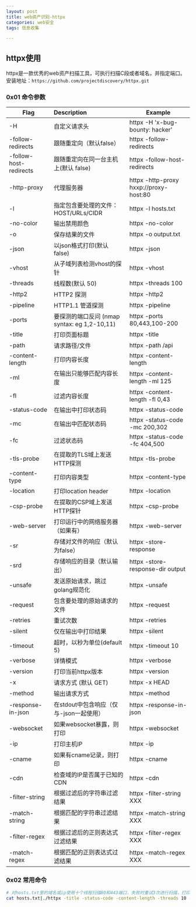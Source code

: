 ```yaml
---
layout: post
title: web资产识别-httpx
categories: web安全
tags: 信息收集

---
```


## httpx使用

httpx是一款优秀的web资产扫描工具，可执行扫描C段或者域名，并指定端口。安装地址：`https://github.com/projectdiscovery/httpx.git`

### 0x01 命令参数

| Flag                   | Description                                  | Example                                |
| ---------------------- | :------------------------------------------- | -------------------------------------- |
| -H                     | 自定义请求头                                 | httpx -H 'x-bug-bounty: hacker'        |
| -follow-redirects      | 跟随重定向（默认false）                      | httpx -follow-redirects                |
| -follow-host-redirects | 跟随重定向在同一台主机上(默认 false)         | httpx -follow-host-redirects           |
| -http-proxy            | 代理服务器                                   | httpx -http-proxy hxxp://proxy-host:80 |
| -l                     | 指定包含要处理的文件：HOST/URLs/CIDR         | httpx -l hosts.txt                     |
| -no-color              | 输出禁用颜色                                 | httpx -no-color                        |
| -o                     | 保存结果的文件                               | httpx -o output.txt                    |
| -json                  | 以json格式打印(默认 false)                   | httpx -json                            |
| -vhost                 | 从子域列表检测vhost的探针                    | httpx -vhost                           |
| -threads               | 线程数(默认 50)                              | httpx -threads 100                     |
| -http2                 | HTTP2 探测                                   | httpx -http2                           |
| -pipeline              | HTTP1.1 管道探测                             | httpx -pipeline                        |
| -ports                 | 要探测的端口反问 (nmap syntax: eg 1,2-10,11) | httpx -ports 80,443,100-200            |
| -title                 | 打印页面标题                                 | httpx -title                           |
| -path                  | 请求路径/文件                                | httpx -path /api                       |
| -content-length        | 打印内容长度                                 | httpx -content-length                  |
| -ml                    | 在输出只能够匹配内容长度                     | httpx -content-length -ml 125          |
| -fl                    | 过滤内容长度                                 | httpx -content-length -fl 0,43         |
| -status-code           | 在输出中打印状态码                           | httpx -status-code                     |
| -mc                    | 在输出中匹配状态码                           | httpx -status-code -mc 200,302         |
| -fc                    | 过滤状态码                                   | httpx -status-code -fc 404,500         |
| -tls-probe             | 在提取的TLS域上发送HTTP探测                  | httpx -tls-probe                       |
| -content-type          | 打印内容类型                                 | httpx -content-type                    |
| -location              | 打印location header                          | httpx -location                        |
| -csp-probe             | 在提取的CSP域上发送HTTP探针                  | httpx -csp-probe                       |
| -web-server            | 打印运行中的网络服务器（如果有）             | httpx -web-server                      |
| -sr                    | 存储对文件的响应（默认为false）              | httpx -store-response                  |
| -srd                   | 存储响应的目录（默认输出）                   | httpx -store-response-dir output       |
| -unsafe                | 发送原始请求，跳过golang规范化               | httpx -unsafe                          |
| -request               | 包含要处理的原始请求的文件                   | httpx -request                         |
| -retries               | 重试次数                                     | httpx -retries                         |
| -silent                | 仅在输出中打印结果                           | httpx -silent                          |
| -timeout               | 超时，以秒为单位(default 5)                  | httpx -timeout 10                      |
| -verbose               | 详情模式                                     | httpx -verbose                         |
| -version               | 打印当前httpx版本                            | httpx -version                         |
| -x                     | 请求方式 (默认 GET)                          | httpx -x HEAD                          |
| -method                | 输出请求方式                                 | httpx -method                          |
| -response-in-json      | 在stdout中包含响应（仅与-json一起使用）      | httpx -response-in-json                |
| -websocket             | 如果websocket暴露，则打印                    | httpx -websocket                       |
| -ip                    | 打印主机IP                                   | httpx -ip                              |
| -cname                 | 如果有cname记录，则打印                      | httpx -cname                           |
| -cdn                   | 检查域的IP是否属于已知的CDN                  | httpx -cdn                             |
| -filter-string         | 根据过滤后的字符串过滤结果                   | httpx -filter-string XXX               |
| -match-string          | 根据匹配的字符串过滤结果                     | httpx -match-string XXX                |
| -filter-regex          | 根据过滤后的正则表达式过滤结果               | httpx -filter-regex XXX                |
| -match-regex           | 根据匹配的正则表达式过滤结果                 | httpx -match-regex XXX                 |

### 0x02 常用命令

```bash
# 对hosts.txt里的域名或ip使用十个线程扫描80和443端口，失败时重试3次进行扫描，打印标题、状态码
cat hosts.txt|./httpx -title -status-code -content-length -threads 10 --timeout=20 -ports 80,443 -follow-redirects -retries 2 -http-proxy http://127.0.0.1:8080 -o result.txt -H "User-Agent: Mozilla/5.0 (Windows NT 10.0; Win64; x64; rv:90.0) Gecko/20100101 Firefox/90.0"
```

